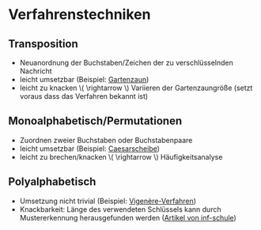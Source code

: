 # Verfahrenstechniken

## Transposition
- Neuanordnung der Buchstaben/Zeichen der zu verschlüsselnden Nachricht
- leicht umsetzbar (Beispiel: [Gartenzaun](https://www.youtube.com/embed/EIJ73KApF18))
- leicht zu knacken \\( \rightarrow \\) Variieren der Gartenzaungröße (setzt voraus dass das Verfahren bekannt ist)

## Monoalphabetisch/Permutationen
- Zuordnen zweier Buchstaben oder Buchstabenpaare
- leicht umsetzbar (Beispiel: [Caesarscheibe](https://www.inf-schule.de/kryptologie/historischechiffriersysteme/station_verschiebeverfahren))
- leicht zu brechen/knacken \\( \rightarrow \\) Häufigkeitsanalyse

## Polyalphabetisch
- Umsetzung nicht trivial (Beispiel: [Vigenère-Verfahren](https://www.inf-schule.de/kryptologie/historischechiffriersysteme/station_vigenereverfahren))
- Knackbarkeit: Länge des verwendeten Schlüssels kann durch Mustererkennung herausgefunden werden ([Artikel von inf-schule](https://www.inf-schule.de/kryptologie/historischechiffriersysteme/station_kryptoanalysevigenereverfahren))
